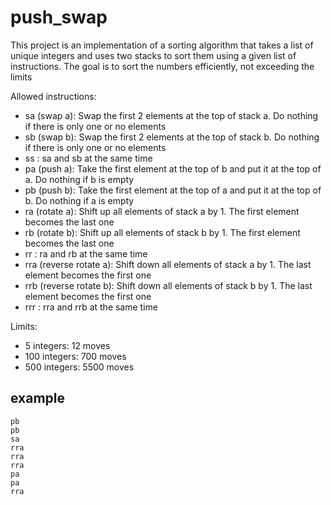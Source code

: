# push_swap

This project is an implementation of a sorting algorithm that takes a list of unique integers and uses two stacks to sort them using a given list of instructions. The goal is to sort the numbers efficiently, not exceeding the limits 

Allowed instructions:

- sa (swap a): Swap the first 2 elements at the top of stack a. Do nothing if there is only one or no elements
- sb (swap b): Swap the first 2 elements at the top of stack b. Do nothing if there is only one or no elements
- ss : sa and sb at the same time
- pa (push a): Take the first element at the top of b and put it at the top of a. Do nothing if b is empty
- pb (push b): Take the first element at the top of a and put it at the top of b. Do nothing if a is empty
- ra (rotate a): Shift up all elements of stack a by 1. The first element becomes the last one
- rb (rotate b): Shift up all elements of stack b by 1. The first element becomes the last one
- rr : ra and rb at the same time
- rra (reverse rotate a): Shift down all elements of stack a by 1. The last element becomes the first one
- rrb (reverse rotate b): Shift down all elements of stack b by 1. The last element becomes the first one
- rrr : rra and rrb at the same time

Limits:

- 5 integers: 12 moves
- 100 integers: 700 moves
- 500 integers: 5500 moves

## example

```./push_swap 2 4 23 6 -1
pb
pb
sa
rra
rra
rra
pa
pa
rra

